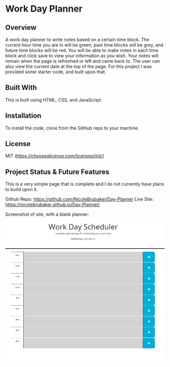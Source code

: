 # Work Day Planner

## Overview

A work day planner to write notes based on a certain time block. The current hour time you are in will be green, past time blocks will be grey, and future time blocks will be red. You will be able to make notes in each time block and click save to view your information as you wish. Your notes will remain when the page is refreshed or left and came back to. The user can also view the current date at the top of the page. For this project I was provided some starter code, and built upon that.

## Built With

This is built using HTML, CSS, and JavaScript.

## Installation

To install the code, clone from the GitHub repo to your machine. 

## License

MIT (https://choosealicense.com/licenses/mit/)

## Project Status & Future Features
This is a very simple page that is complete and I do not currently have plans to build upon it. 

Github Repo: https://github.com/NicoleBrubaker/Day-Planner
Live Site: https://nicolebrubaker.github.io/Day-Planner/ 

Screenshot of site, with a blank planner:
![Working Site](image.png)